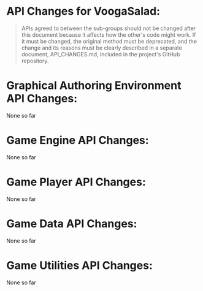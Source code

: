 # API Changes for VoogaSalad: #

> APIs agreed to between the sub-groups should not be changed after this document because it affects how the other's code might work. If it must be changed, the original method must be deprecated, and the change and its reasons must be clearly described in a separate document, API_CHANGES.md, included in the project's GitHub repository.

# Graphical Authoring Environment API Changes: #

None so far

# Game Engine API Changes: #

None so far

# Game Player API Changes: #

None so far

# Game Data API Changes: #

None so far

# Game Utilities API Changes: #

None so far